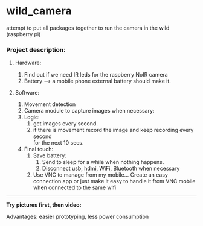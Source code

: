 # wild_camera
attempt to put all packages together to run the camera in the wild (raspberry pi)

### Project description:
1. Hardware:
    1. Find out if we need IR leds for the raspberry NoIR camera
    2. Battery --> a mobile phone external battery should make it.

2. Software:
    1. Movement detection
    2. Camera module to capture images when necessary:
    3. Logic: 
        1. get images every second.
        2. if there is movement record the image and keep recording every second  
           for the next 10 secs.
    4. Final touch: 
        1. Save battery:
            1. Send to sleep for a while when nothing happens.
            2. Disconnect usb, hdmi, WiFi, Bluetooth when necessary
        2. Use VNC to manage from my mobile... Create an easy connection app or just make it easy to handle it from VNC mobile when connected to the same wifi
_____

**Try pictures first, then video:**  

Advantages: easier prototyping, less power consumption
